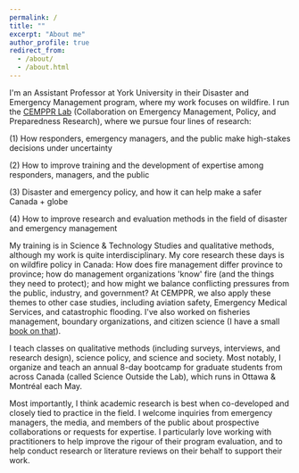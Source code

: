 ```yaml
---
permalink: /
title: ""
excerpt: "About me"
author_profile: true
redirect_from: 
  - /about/
  - /about.html
---
```


I'm an Assistant Professor at York University in their Disaster and Emergency Management program, where my work focuses on wildfire. I run the [CEMPPR Lab](https://www.dropbox.com/s/l0puj36qk0lfsqt/CEMPPR%20Lab%20Overview.pdf?dl=0) (Collaboration on Emergency Management, Policy, and Preparedness Research), where we pursue four lines of research:

(1) How responders, emergency managers, and the public make high-stakes decisions under uncertainty

(2) How to improve training and the development of expertise among responders, managers, and the public

(3) Disaster and emergency policy, and how it can help make a safer Canada + globe

(4) How to improve research and evaluation methods in the field of disaster and emergency management

My training is in Science & Technology Studies and qualitative methods, although my work is quite interdisciplinary. My core research these days is on wildfire policy in Canada: How does fire management differ province to province; how do management organizations 'know' fire (and the things they need to protect); and how might we balance conflicting pressures from the public, industry, and government? At CEMPPR, we also apply these themes to other case studies, including aviation safety, Emergency Medical Services, and catastrophic flooding. I've also worked on fisheries management, boundary organizations, and citizen science (I have a small [book on that](https://www.amazon.ca/Rightful-Place-Science-Citizen/dp/0692694838/ref=sr_1_6?crid=2V6ARCE605LFA&keywords=the+rightful+place+of+science&qid=1555708220&s=gateway&sprefix=rightful+place+of+%2Caps%2C157&sr=8-6)).

I teach classes on qualitative methods (including surveys, interviews, and research design), science policy, and science and society. Most notably, I organize and teach an annual 8-day bootcamp for graduate students from across Canada (called Science Outside the Lab), which runs in Ottawa & Montréal each May.

Most importantly, I think academic research is best when co-developed and closely tied to practice in the field. I welcome inquiries from emergency managers, the media, and members of the public about prospective collaborations or requests for expertise. I particularly love working with practitioners to help improve the rigour of their program evaluation, and to help conduct research or literature reviews on their behalf to support their work.

